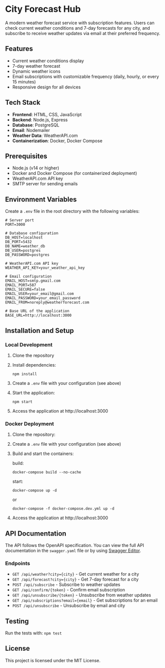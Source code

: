 # City Forecast Hub

A modern weather forecast service with subscription features. Users can check current weather conditions and 7-day forecasts for any city, and subscribe to receive weather updates via email at their preferred frequency.

## Features

- Current weather conditions display
- 7-day weather forecast
- Dynamic weather icons
- Email subscriptions with customizable frequency (daily, hourly, or every 15 minutes)
- Responsive design for all devices

## Tech Stack

- **Frontend**: HTML, CSS, JavaScript
- **Backend**: Node.js, Express
- **Database**: PostgreSQL
- **Email**: Nodemailer
- **Weather Data**: WeatherAPI.com
- **Containerization**: Docker, Docker Compose

## Prerequisites

- Node.js (v14 or higher)
- Docker and Docker Compose (for containerized deployment)
- WeatherAPI.com API key
- SMTP server for sending emails

## Environment Variables

Create a `.env` file in the root directory with the following variables:

```
# Server port
PORT=3000

# Database configuration
DB_HOST=localhost
DB_PORT=5432
DB_NAME=weather_db
DB_USER=postgres
DB_PASSWORD=postgres

# WeatherAPI.com API key
WEATHER_API_KEY=your_weather_api_key

# Email configuration
EMAIL_HOST=smtp.gmail.com
EMAIL_PORT=587
EMAIL_SECURE=false
EMAIL_USER=your_email@gmail.com
EMAIL_PASSWORD=your_email_password
EMAIL_FROM=noreply@weatherforecast.com

# Base URL of the application
BASE_URL=http://localhost:3000
```

## Installation and Setup

### Local Development

1. Clone the repository
2. Install dependencies:
   ```
   npm install
   ```

3. Create a `.env` file with your configuration (see above)

4. Start the application:
   ```
   npm start
   ```

5. Access the application at http://localhost:3000

### Docker Deployment

1. Clone the repository:

2. Create a `.env` file with your configuration (see above)

3. Build and start the containers:
   
   build:
   ```
   docker-compose build --no-cache
   ```
   
   start:
   ```
   docker-compose up -d
   ```
   
   or
   ```
   docker-compose -f docker-compose.dev.yml up -d
   ```

4. Access the application at http://localhost:3000

## API Documentation

The API follows the OpenAPI specification. You can view the full API documentation in the `swagger.yaml` file or by using [Swagger Editor](https://editor.swagger.io/).

### Endpoints

- `GET /api/weather?city={city}` - Get current weather for a city
- `GET /api/forecast?city={city}` - Get 7-day forecast for a city
- `POST /api/subscribe` - Subscribe to weather updates
- `GET /api/confirm/{token}` - Confirm email subscription
- `GET /api/unsubscribe/{token}` - Unsubscribe from weather updates
- `GET /api/subscriptions?email={email}` - Get subscriptions for an email
- `POST /api/unsubscribe` - Unsubscribe by email and city

## Testing

Run the tests with:
`npm test`

## License

This project is licensed under the MIT License.
